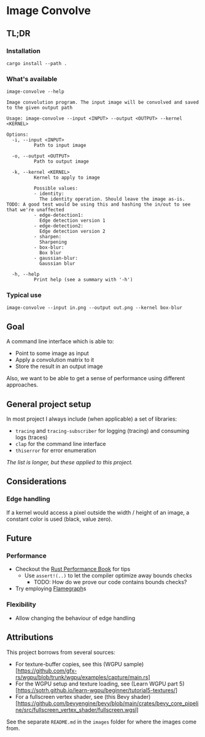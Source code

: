 # Image Convolve

## TL;DR 

### Installation

```norust
cargo install --path .
```

### What's available

```norust
image-convolve --help

Image convolution program. The input image will be convolved and saved to the given output path

Usage: image-convolve --input <INPUT> --output <OUTPUT> --kernel <KERNEL>

Options:
  -i, --input <INPUT>
          Path to input image

  -o, --output <OUTPUT>
          Path to output image

  -k, --kernel <KERNEL>
          Kernel to apply to image

          Possible values:
          - identity:
            The identity operation. Should leave the image as-is. TODO: A good test would be using this and hashing the in/out to see that we're unaffected
          - edge-detection1:
            Edge detection version 1
          - edge-detection2:
            Edge detection version 2
          - sharpen:
            Sharpening
          - box-blur:
            Box blur
          - gaussian-blur:
            Gaussian blur

  -h, --help
          Print help (see a summary with '-h')
```

### Typical use

```norust
image-convolve --input in.png --output out.png --kernel box-blur
```

## Goal

A command line interface which is able to: 

* Point to some image as input
* Apply a convolution matrix to it
* Store the result in an output image

Also, we want to be able to get a sense of performance using
different approaches.


## General project setup

In most project I always include (when applicable) a set of libraries:

* `tracing` and `tracing-subscriber` for logging (tracing) and consuming logs (traces)
* `clap` for the command line interface
* `thiserror` for error enumeration

_The list is longer, but these applied to this project._

## Considerations

### Edge handling

If a kernel would access a pixel outside the width / height of an image,
a constant color is used (black, value zero).

## Future

### Performance

* Checkout the [Rust Performance Book](https://nnethercote.github.io/perf-book/) for tips
  * Use `assert!(..)` to let the compiler optimize away bounds checks 
    * TODO: How do we prove our code contains bounds checks?
* Try employing [Flamegraph](https://github.com/jonhoo/inferno)s 


### Flexibility

* Allow changing the behaviour of edge handling

## Attributions

This project borrows from several sources:

* For texture-buffer copies, see this (WGPU sample)[https://github.com/gfx-rs/wgpu/blob/trunk/wgpu/examples/capture/main.rs]
* For the WGPU setup and texture loading, see (Learn WGPU part 5)[https://sotrh.github.io/learn-wgpu/beginner/tutorial5-textures/]
* For a fullscreen vertex shader, see (this Bevy shader)[https://github.com/bevyengine/bevy/blob/main/crates/bevy_core_pipeline/src/fullscreen_vertex_shader/fullscreen.wgsl]

See the separate `README.md` in the `images` folder for where the images come from.

